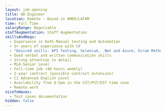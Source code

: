```yaml
---
layout: job-opening
title: QA Engineer
location: Remote - Based in AMER/LATAM
time: Full Time
salaryRange: Negotiable
staffAugmentation: Staff Augmentation
skillsAndReqs:
  - Experience in both Manual testing and Automation
  - 3+ years of experience with C#
  - "Desired skills: API Testing, Selenium, .Net and Azure, Scrum Methodology"
  - Good verbal and written communication skills
  - Strong attention to detail
  - Mid-Senior Level
  - Full-time job (40 hours weekly)
  - 1-year contract (possible contract extension)
  - C1 Advanced English Level
  - Availability from 8-5pm in the CST/PST/EST time zone
  - Remote work
niceToHaves:
  - Test cases documentation
hidden: false
---
```

